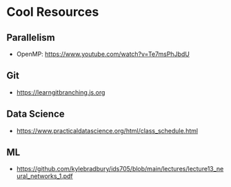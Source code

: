 # Cool Resources

## Parallelism

* OpenMP: https://www.youtube.com/watch?v=Te7msPhJbdU

## Git

* https://learngitbranching.js.org

## Data Science

* https://www.practicaldatascience.org/html/class_schedule.html

## ML

* https://github.com/kylebradbury/ids705/blob/main/lectures/lecture13_neural_networks_1.pdf
